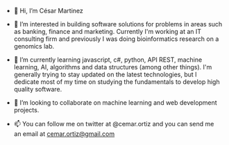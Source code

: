 - 👋 Hi, I’m César Martinez

- 👀 I’m interested in building software solutions for problems in areas such as banking, finance and marketing. Currently I'm working at an IT consulting firm and previously I was doing bioinformatics research on a genomics lab.

- 🌱 I’m currently learning javascript, c#, python, API REST, machine learning, AI, algorithms and data structures (among other things). I'm generally trying to stay updated on the latest technologies,
but I dedicate most of my time on studying the fundamentals to develop high quality software. 

- 💞️ I’m looking to collaborate on machine learning and web development projects. 

- 📫 You can follow me on twitter at @cemar.ortiz and you can send me an email at cemar.ortiz@gmail.com 

<!---
cemar-ortiz/cemar-ortiz is a ✨ special ✨ repository because its `README.md` (this file) appears on your GitHub profile.
You can click the Preview link to take a look at your changes.
--->
